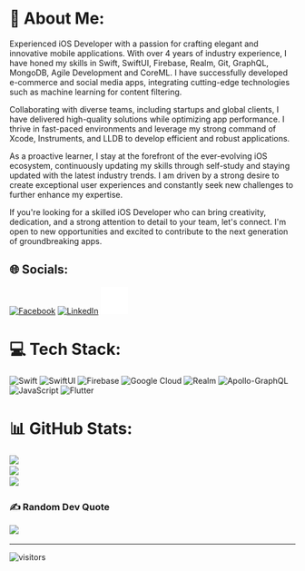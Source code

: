 # 💫 About Me:
Experienced iOS Developer with a passion for crafting elegant and innovative mobile applications. With over 4 years of industry experience, I have honed my skills in Swift, SwiftUI, Firebase, Realm, Git, GraphQL, MongoDB, Agile Development and CoreML. I have successfully developed e-commerce and social media apps, integrating cutting-edge technologies such as machine learning for content filtering.

Collaborating with diverse teams, including startups and global clients, I have delivered high-quality solutions while optimizing app performance. I thrive in fast-paced environments and leverage my strong command of Xcode, Instruments, and LLDB to develop efficient and robust applications.

As a proactive learner, I stay at the forefront of the ever-evolving iOS ecosystem, continuously updating my skills through self-study and staying updated with the latest industry trends. I am driven by a strong desire to create exceptional user experiences and constantly seek new challenges to further enhance my expertise.

If you're looking for a skilled iOS Developer who can bring creativity, dedication, and a strong attention to detail to your team, let's connect. I'm open to new opportunities and excited to contribute to the next generation of groundbreaking apps.


## 🌐 Socials:
[![Facebook](https://img.shields.io/badge/Facebook-%231877F2.svg?logo=Facebook&logoColor=white)](https://web.facebook.com/mhasan341/) [![LinkedIn](https://img.shields.io/badge/LinkedIn-%230077B5.svg?logo=linkedin&logoColor=white)](https://www.linkedin.com/in/mhasan341/) 
<a href="mailto:mhasan341@gmail.com"><img src="https://github.com/mhasan341/mhasan341/blob/102476862e8c97f926af17128d8164a19321ffb1/images/mail-line.svg"></a>

# 💻 Tech Stack:
![Swift](https://img.shields.io/badge/swift-F54A2A?style=for-the-badge&logo=swift&logoColor=blue)
![SwiftUI](https://img.shields.io/badge/swift-F54A2A?style=for-the-badge&logo=swift&logoColor=white) 
![Firebase](https://img.shields.io/badge/firebase-%23039BE5.svg?style=for-the-badge&logo=firebase) ![Google Cloud](https://img.shields.io/badge/Google%20Cloud-%234285F4.svg?style=for-the-badge&logo=google-cloud&logoColor=white) ![Realm](https://img.shields.io/badge/Realm-39477F?style=for-the-badge&logo=realm&logoColor=white) ![Apollo-GraphQL](https://img.shields.io/badge/-ApolloGraphQL-311C87?style=for-the-badge&logo=apollo-graphql) ![JavaScript](https://img.shields.io/badge/javascript-%23323330.svg?style=for-the-badge&logo=javascript&logoColor=%23F7DF1E) ![Flutter](https://img.shields.io/badge/Flutter-%2302569B.svg?style=for-the-badge&logo=Flutter&logoColor=white)
# 📊 GitHub Stats:
![](https://awesome-github-stats.azurewebsites.net/user-stats/mhasan341)<br/>
![](https://github-readme-streak-stats.herokuapp.com/?user=mhasan341&theme=nord&hide_border=false)<br/>
![](https://github-readme-stats.vercel.app/api/top-langs/?username=mhasan341)


### ✍️ Random Dev Quote
![](https://quotes-github-readme.vercel.app/api?type=vetical&theme=light)

---
![visitors](https://page-views.glitch.me/badge?page_id=mhasan341.mhasan341)
